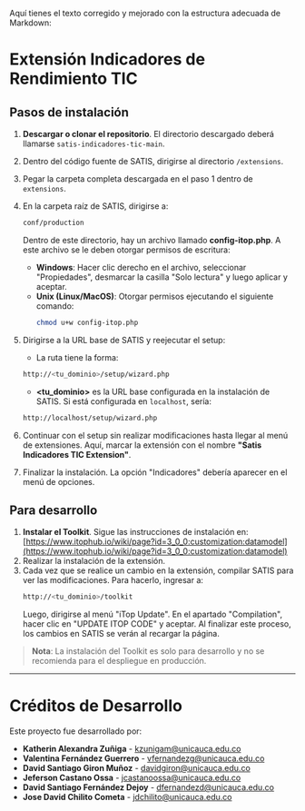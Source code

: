 Aquí tienes el texto corregido y mejorado con la estructura adecuada de Markdown:

# Extensión Indicadores de Rendimiento TIC

## Pasos de instalación

1. **Descargar o clonar el repositorio**. El directorio descargado deberá llamarse `satis-indicadores-tic-main`.
2. Dentro del código fuente de SATIS, dirigirse al directorio `/extensions`.
3. Pegar la carpeta completa descargada en el paso 1 dentro de `extensions`.
4. En la carpeta raíz de SATIS, dirigirse a:
    ```sh
    conf/production
    ```
    Dentro de este directorio, hay un archivo llamado **config-itop.php**. A este archivo se le deben otorgar permisos de escritura:
   
   - **Windows**: Hacer clic derecho en el archivo, seleccionar "Propiedades", desmarcar la casilla "Solo lectura" y luego aplicar y aceptar.
   - **Unix (Linux/MacOS)**: Otorgar permisos ejecutando el siguiente comando:
     ```sh
     chmod u+w config-itop.php
     ```

5. Dirigirse a la URL base de SATIS y reejecutar el setup:
    - La ruta tiene la forma:
    ```sh
    http://<tu_dominio>/setup/wizard.php
    ```
    - **<tu_dominio>** es la URL base configurada en la instalación de SATIS. Si está configurada en `localhost`, sería:
    ```sh
    http://localhost/setup/wizard.php
    ```

6. Continuar con el setup sin realizar modificaciones hasta llegar al menú de extensiones. Aquí, marcar la extensión con el nombre **"Satis Indicadores TIC Extension"**.
7. Finalizar la instalación. La opción "Indicadores" debería aparecer en el menú de opciones.

## Para desarrollo

1. **Instalar el Toolkit**. Sigue las instrucciones de instalación en: [https://www.itophub.io/wiki/page?id=3_0_0:customization:datamodel](https://www.itophub.io/wiki/page?id=3_0_0:customization:datamodel)
2. Realizar la instalación de la extensión.
3. Cada vez que se realice un cambio en la extensión, compilar SATIS para ver las modificaciones. Para hacerlo, ingresar a:
    ```sh
    http://<tu_dominio>/toolkit
    ```
    Luego, dirigirse al menú "iTop Update". En el apartado "Compilation", hacer clic en "UPDATE ITOP CODE" y aceptar. Al finalizar este proceso, los cambios en SATIS se verán al recargar la página.

> **Nota**: La instalación del Toolkit es solo para desarrollo y no se recomienda para el despliegue en producción.

---
# Créditos de Desarrollo

Este proyecto fue desarrollado por:

- **Katherin Alexandra Zuñiga** - kzunigam@unicauca.edu.co
- **Valentina Fernández Guerrero** - vfernandezg@unicauca.edu.co
- **David Santiago Giron Muñoz** - davidgiron@unicauca.edu.co
- **Jeferson Castano Ossa** - jcastanoossa@unicauca.edu.co
- **David Santiago Fernández Dejoy** - dfernandezd@unicauca.edu.co
- **Jose David Chilito Cometa** - jdchilito@unicauca.edu.co
